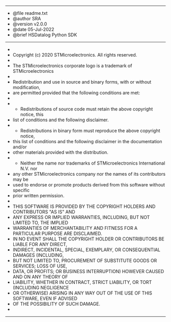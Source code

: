 ******************************************************************************
* @file    readme.txt  
* @author  SRA
* @version v2.0.0
* @date    05-Jul-2022
* @brief   HSDatalog Python SDK
******************************************************************************
*
* Copyright (c) 2020 STMicroelectronics. All rights reserved.
*
* The STMicroelectronics corporate logo is a trademark of STMicroelectronics
*                          
* Redistribution and use in source and binary forms, with or without modification,
* are permitted provided that the following conditions are met:
*           
* - Redistributions of source code must retain the above copyright notice, this 
* list of conditions and the following disclaimer.
* - Redistributions in binary form must reproduce the above copyright notice, 
* this list of conditions and the following disclaimer in the documentation and/or
* other materials provided with the distribution.
* - Neither the name nor trademarks of STMicroelectronics International N.V. nor 
* any other STMicroelectronics company nor the names of its contributors may be 
* used to endorse or promote products derived from this software without specific 
* prior written permission.
*                          
* THIS SOFTWARE IS PROVIDED BY THE COPYRIGHT HOLDERS AND CONTRIBUTORS "AS IS" AND 
* ANY EXPRESS OR IMPLIED WARRANTIES, INCLUDING, BUT NOT LIMITED TO, THE IMPLIED 
* WARRANTIES OF MERCHANTABILITY AND FITNESS FOR A PARTICULAR PURPOSE ARE DISCLAIMED. 
* IN NO EVENT SHALL THE COPYRIGHT HOLDER OR CONTRIBUTORS BE LIABLE FOR ANY DIRECT, 
* INDIRECT, INCIDENTAL, SPECIAL, EXEMPLARY, OR CONSEQUENTIAL DAMAGES (INCLUDING, 
* BUT NOT LIMITED TO, PROCUREMENT OF SUBSTITUTE GOODS OR SERVICES; LOSS OF USE, 
* DATA, OR PROFITS; OR BUSINESS INTERRUPTION) HOWEVER CAUSED AND ON ANY THEORY OF 
* LIABILITY, WHETHER IN CONTRACT, STRICT LIABILITY, OR TORT (INCLUDING NEGLIGENCE 
* OR OTHERWISE) ARISING IN ANY WAY OUT OF THE USE OF THIS SOFTWARE, EVEN IF ADVISED 
* OF THE POSSIBILITY OF SUCH DAMAGE.
*
******************************************************************************
